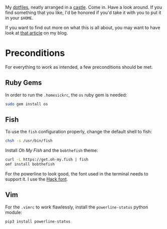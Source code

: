 My [dotfiles](https://dotfiles.github.io/), neatly arranged in a
[castle](https://github.com/technicalpickles/homesick). Come in. Have a look
around. If you find something that you like, I'd be honored if you'd take it
with you to put it in your `$HOME`.

If you want to find out more on what this is all about, you may want to have
look at [that
article](https://blog.anothernode.com/2017/11/26/home-improvement-galore/) on my
blog.

# Preconditions

For everything to work as intended, a few preconditions should be met.

## Ruby Gems

In order to run the `.homesickrc`, the `os` ruby gem is needed:

```sh
sudo gem install os
```

## Fish

To use the `fish` configuration properly, change the default shell to fish:

```sh
chsh -s /usr/bin/fish
```

Install _Oh My Fish_ and the `bobthefish` theme:

```sh
curl -L https://get.oh-my.fish | fish
omf install bobthefish
```

For the powerline to look good, the font used in the terminal needs to support
it. I use the [Hack font](https://sourcefoundry.org/hack/).

## Vim

For the `.vimrc` to work flawlessly, install the `powerline-status` python
module:

```sh
pip3 install powerline-status
```
